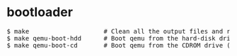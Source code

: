 # bootloader


<pre>
$ make                    # Clean all the output files and re-build them.
$ make qemu-boot-hdd      # Boot qemu from the hard-disk drive (bootlader.bin).
$ make qemu-boot-cd       # Boot qemu from the CDROM drive (mk2018.iso).
<pre>
